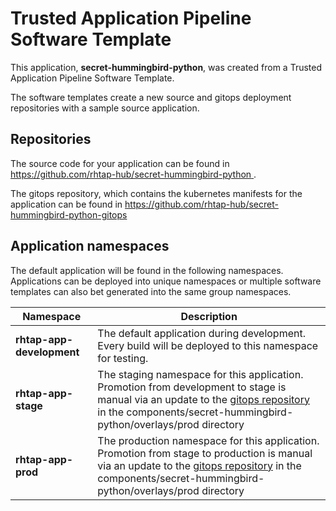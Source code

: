 # Trusted Application Pipeline Software Template

This application, **secret-hummingbird-python**, was created from a Trusted Application Pipeline Software Template.

The software templates create a new source and gitops deployment repositories with a sample source application. 

## Repositories

The source code for your application can be found in [https://github.com/rhtap-hub/secret-hummingbird-python ](https://github.com/rhtap-hub/secret-hummingbird-python ).
 
The gitops repository, which contains the kubernetes manifests for the application can be found in 
[https://github.com/rhtap-hub/secret-hummingbird-python-gitops ](https://github.com/rhtap-hub/secret-hummingbird-python-gitops ) 

## Application namespaces 

The default application will be found in the following namespaces. Applications can be deployed into unique namespaces or multiple software templates can also bet generated into the same group namespaces.  

|  Namespace   |  Description   |  
| -------- | -------- |   
| **rhtap-app-development** | The default application during development. Every build will be deployed to this namespace for testing. | 
| **rhtap-app-stage** | The staging namespace for this application. Promotion from development to stage is manual via an update to the [gitops repository](https://github.com/rhtap-hub/secret-hummingbird-python-gitops ) in the components/secret-hummingbird-python/overlays/prod directory |  
| **rhtap-app-prod** | The production namespace for this application. Promotion from stage to production is manual via an update to the [gitops repository](https://github.com/rhtap-hub/secret-hummingbird-python-gitops ) in the components/secret-hummingbird-python/overlays/prod directory | 